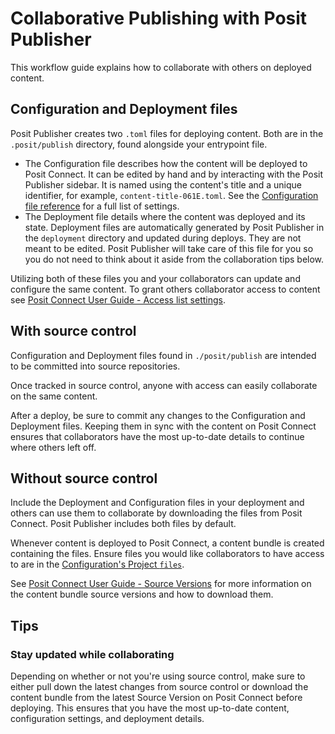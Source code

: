 # Collaborative Publishing with Posit Publisher

This workflow guide explains how to collaborate with others on deployed content.

## Configuration and Deployment files

Posit Publisher creates two `.toml` files for deploying content.
Both are in the `.posit/publish` directory, found alongside your entrypoint
file.

- The Configuration file describes how the content will be deployed to Posit
  Connect. It can be edited by hand and by interacting with the Posit
  Publisher sidebar. It is named using the content's title and a unique
  identifier, for example, `content-title-061E.toml`. See the
  [Configuration file reference](./configuration.md) for a full list of
  settings.
- The Deployment file details where the content was deployed and its state.
  Deployment files are automatically generated by Posit Publisher in the
  `deployment` directory and updated during deploys. They are not meant to be
  edited. Posit Publisher will take care of this file for you so you do not need
  to think about it aside from the collaboration tips below.

Utilizing both of these files you and your collaborators can update and
configure the same content. To grant others collaborator access to content see
[Posit Connect User Guide - Access list settings](https://docs.posit.co/connect/user/content-settings/#set-collaborators).

## With source control

Configuration and Deployment files found in `./posit/publish` are intended
to be committed into source repositories.

Once tracked in source control, anyone with access can easily collaborate on the
same content.

After a deploy, be sure to commit any changes to the Configuration and
Deployment files. Keeping them in sync with the content on Posit Connect ensures
that collaborators have the most up-to-date details to continue where others
left off.

## Without source control

Include the Deployment and Configuration files in your deployment and others can
use them to collaborate by downloading the files from Posit Connect. Posit
Publisher includes both files by default.

Whenever content is deployed to Posit Connect, a content bundle is created
containing the files. Ensure files you would like collaborators to have access
to are in the [Configuration's Project `files`](./vscode.md#project-files).

See
[Posit Connect User Guide - Source Versions](https://docs.posit.co/connect/user/source-versions/)
for more information on the content bundle source versions and
how to download them.

## Tips

### Stay updated while collaborating

Depending on whether or not you're using source control, make sure to either
pull down the latest changes from source control or download the
content bundle from the latest Source Version on Posit Connect before deploying.
This ensures that you have the most up-to-date content, configuration settings,
and deployment details.
